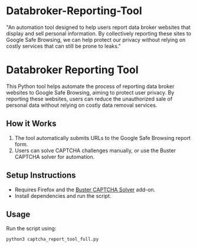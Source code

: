# Databroker-Reporting-Tool
"An automation tool designed to help users report data broker websites that display and sell personal information. By collectively reporting these sites to Google Safe Browsing, we can help protect our privacy without relying on costly services that can still be prone to leaks."


# Databroker Reporting Tool

This Python tool helps automate the process of reporting data broker websites to Google Safe Browsing, aiming to protect user privacy. By reporting these websites, users can reduce the unauthorized sale of personal data without relying on costly data removal services.

## How it Works
1. The tool automatically submits URLs to the Google Safe Browsing report form.
2. Users can solve CAPTCHA challenges manually, or use the Buster CAPTCHA solver for automation.

## Setup Instructions
- Requires Firefox and the [Buster CAPTCHA Solver](https://addons.mozilla.org/en-US/firefox/addon/buster-captcha-solver/) add-on.
- Install dependencies and run the script.

## Usage
Run the script using:
```bash
python3 captcha_report_tool_full.py
